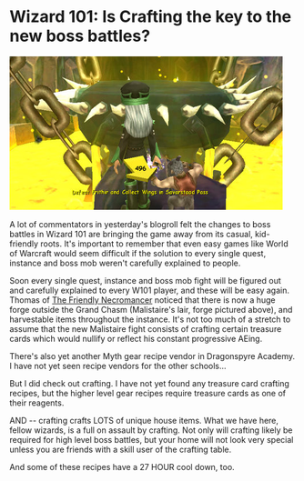 # Wizard 101: Is Crafting the key to the new boss battles?

![Forge outside the Grand Chasm](../uploads/2009/06/WizardGraphicalClient-2009-06-24-08-09-11-75.jpg "Forge outside the Grand Chasm")

A lot of commentators in yesterday's blogroll felt the changes to boss battles in Wizard 101 are bringing the game away from its casual, kid-friendly roots. It's important to remember that even easy games like World of Warcraft would seem difficult if the solution to every single quest, instance and boss mob weren't carefully explained to people.

Soon every single quest, instance and boss mob fight will be figured out and carefully explained to every W101 player, and these will be easy again. Thomas of [The Friendly Necromancer](http://thefriendlynecromancer.blogspot.com/) noticed that there is now a huge forge outside the Grand Chasm (Malistaire's lair, forge pictured above), and harvestable items throughout the instance. It's not too much of a stretch to assume that the new Malistaire fight consists of crafting certain treasure cards which would nullify or reflect his constant progressive AEing.

There's also yet another Myth gear recipe vendor in Dragonspyre Academy. I have not yet seen recipe vendors for the other schools...

But I did check out crafting. I have not yet found any treasure card crafting recipes, but the higher level gear recipes require treasure cards as one of their reagents.

AND -- crafting crafts LOTS of unique house items. What we have here, fellow wizards, is a full on assault by crafting. Not only will crafting likely be required for high level boss battles, but your home will not look very special unless you are friends with a skill user of the crafting table.

And some of these recipes have a 27 HOUR cool down, too.


